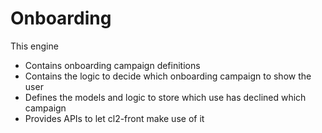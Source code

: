 # Onboarding

This engine
* Contains onboarding campaign definitions
* Contains the logic to decide which onboarding campaign to show the user
* Defines the models and logic to store which use has declined which campaign
* Provides APIs to let cl2-front make use of it
